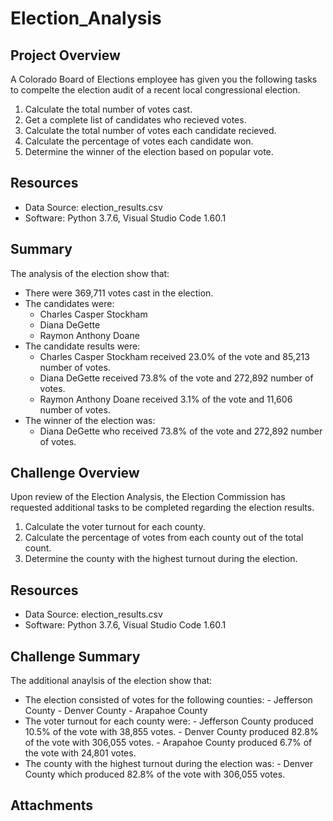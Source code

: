 # Election_Analysis

## Project Overview
A Colorado Board of Elections employee has given you the following tasks to compelte the election audit of a recent local congressional election.

1. Calculate the total number of votes cast.
2. Get a complete list of candidates who recieved votes.
3. Calculate the total number of votes each candidate recieved.
4. Calculate the percentage of votes each candidate won.
5. Determine the winner of the election based on popular vote.

## Resources
- Data Source: election_results.csv
- Software: Python 3.7.6, Visual Studio Code  1.60.1

## Summary
The analysis of the election show that:
- There were 369,711 votes cast in the election.
- The candidates were:
    - Charles Casper Stockham
    - Diana DeGette
    - Raymon Anthony Doane
- The candidate results were:
    - Charles Casper Stockham received 23.0% of the vote and 85,213 number of votes.
    - Diana DeGette received 73.8% of the vote and 272,892 number of votes.
    - Raymon Anthony Doane received 3.1% of the vote and 11,606 number of votes.
- The winner of the election was:
    - Diana DeGette who received 73.8% of the vote and 272,892 number of votes.

## Challenge Overview
Upon review of the Election Analysis, the Election Commission has requested additional tasks to be completed regarding the election results.

1. Calculate the voter turnout for each county.
2. Calculate the percentage of votes from each county out of the total count.
3. Determine the county with the highest turnout during the election.

## Resources
- Data Source: election_results.csv
- Software: Python 3.7.6, Visual Studio Code 1.60.1
 
## Challenge Summary
The additional anaylsis of the election show that:
- The election consisted of votes for the following counties:
        - Jefferson County
        - Denver County
        - Arapahoe County
- The voter turnout for each county were:
        - Jefferson County produced 10.5% of the vote with 38,855 votes.
        - Denver County produced 82.8% of the vote with 306,055 votes. 
        - Arapahoe County produced 6.7% of the vote with 24,801 votes.
- The county with the highest turnout during the election was:
        - Denver County which produced 82.8% of the vote with 306,055 votes.

## Attachments
